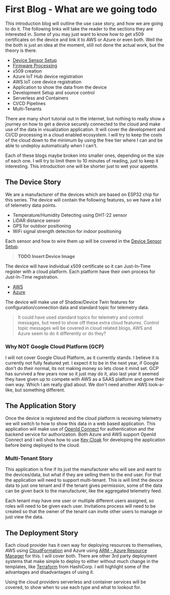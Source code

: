 # First Blog - What are we going todo

This introduction blog will outline the use case story, and how we are going to do it.  The following links will take the reader to the sections they are interested in.  Some of you may just want to know how to get x509 certificates on the device and link it to AWS or Azure or even both.  Well the the both is just an idea at the moment, still not done the actual work, but the theory is there.

* [Device Sensor Setup](./DeviceSensorSetup.md)
* [Firmware Processing](./DeviceFirmwareProcess.md)
* x509 creation
* Azure IoT Hub device registration
* AWS IoT core device registration
* Application to show the data from the device
* Development Setup and source control
* Serverless and Containers
* CI/CD Pipelines
* Multi-Tenants

There are many short tutorial out in the internet, but nothing to really show a journey on how to get a device securely connected to the cloud and make use of the data in visualization application.  It will cover the development and CI/CD processing in a cloud enabled ecosystem.  I will try to keep the costs of the cloud down to the minimum by using the free tier where I can and be able to undeploy automatically when I can't.

Each of these blogs maybe broken into smaller ones, depending on the size of each one.  I will try to limit them to 10 minutes of reading, just to keep it interesting.  This introduction one will be shorter just to wet your appetite.

## The Device Story

We are a manufacturer of the devices which are based on ESP32 chip for this series.  The device will contain the following features, so we have a list of telemetry data points.

* Temperature/Humidity Detecting using DHT-22 sensor
* LiDAR distance sensor
* GPS for outdoor positioning
* WiFi signal strength detection for indoor positioning

Each sensor and how to wire them up will be covered in the [Device Sensor Setup](./DeviceSensorSetup.md).  

> **TODO Insert Device Image**

The device will have individual x509 certificate so it can Just-In-Time register with a cloud platform.  Each platform have their own process for Just-In-Time registration.

* [AWS](https://docs.aws.amazon.com/iot/latest/developerguide/jit-provisioning.html)
* [Azure](https://docs.microsoft.com/en-us/azure/iot-dps/about-iot-dps#:~:text=Microsoft%20Azure%20provides%20a%20rich,hub%20without%20requiring%20human%20intervention.)

The device will make use of Shadow/Device Twin features for configuration/connection data and standard topic for telemetry data.  

> It could have used standard topics for telemetry and control messages, but need to show off these extra cloud features.  Control topic messages will be covered in cloud related blogs, AWS and Azure seem to do it differently or do they?

### Why NOT Google Cloud Platform (GCP)

I will not cover Google Cloud Platform, as it currently stands.  I believe it is currently not fully featured yet.  I expect it to be in the next year, if Google don't do their normal, its not making money so lets close it mind set.  GCP has survived a few years now so it just may do it, also last year it seemed they have given up to compete with AWS as a SAAS platform and gone their own way.  Which I am really glad about.  We don't need another AWS look-a-like, but something different.

## The Application Story

Once the device is registered and the cloud platform is receiving telemetry we will switch to how to show this data in a web based application.  This application will make use of [OpenId Connect](https://openid.net/connect/) for authentication and the backend service for authorization.  Both Azure and AWS support OpenId Connect and I will show how to use [Key Cloak](https://www.keycloak.org/) for developing the application before being deployed to the cloud.

### Multi-Tenant Story

This application is fine if its just the manufacturer who will see and want to the devices/data, but what if they are selling them to the end user.  For that the application will need to support multi-tenant.  This is will limit the device data to just one tenant and if the tenant gives permission, some of the data can be given back to the manufacturer, like the aggregated telemetry feed.  

Each tenant may have one user or multiple different users assigned, so roles will need to be given each user.  Invitations process will need to be created so that the owner of the tenant can invite other users to manage or just view the data.

## The Deployment Story

Each cloud provider has it own way for deploying resources to themselves, AWS using [CloudFormation](https://aws.amazon.com/cloudformation/) and Azure using [ARM - Azure Resource Manager](https://docs.microsoft.com/en-us/azure/azure-resource-manager/management/overview) for this.  I will cover both.  There are other 3rd party deployment systems that make simple to deploy to either without much change in the templates, like [Terraform](https://www.terraform.io/) from HashiCorp.  I will highlight some of the advantages and disadvantages of using it.

Using the cloud providers serverless and container services will be covered, to show when to use each type and what to lookout for.
